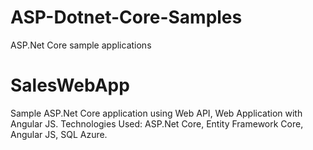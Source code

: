 # ASP-Dotnet-Core-Samples
ASP.Net Core sample applications

# SalesWebApp 
Sample ASP.Net Core application using Web API, Web Application with Angular JS. Technologies Used: ASP.Net Core, Entity Framework Core, Angular JS, SQL Azure.


